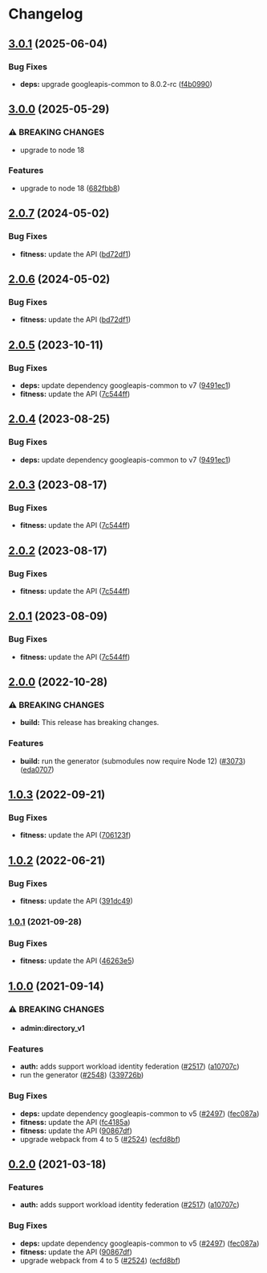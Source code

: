 # Changelog

## [3.0.1](https://github.com/googleapis/google-api-nodejs-client/compare/fitness-v3.0.0...fitness-v3.0.1) (2025-06-04)


### Bug Fixes

* **deps:** upgrade googleapis-common to 8.0.2-rc ([f4b0990](https://github.com/googleapis/google-api-nodejs-client/commit/f4b099071040cfbcfe4a2e7d487d45ee93b369e0))

## [3.0.0](https://github.com/googleapis/google-api-nodejs-client/compare/fitness-v2.0.7...fitness-v3.0.0) (2025-05-29)


### ⚠ BREAKING CHANGES

* upgrade to node 18

### Features

* upgrade to node 18 ([682fbb8](https://github.com/googleapis/google-api-nodejs-client/commit/682fbb869189ae92b3e9a194d37d0548af0c1f92))

## [2.0.7](https://github.com/googleapis/google-api-nodejs-client/compare/fitness-v2.0.6...fitness-v2.0.7) (2024-05-02)


### Bug Fixes

* **fitness:** update the API ([bd72df1](https://github.com/googleapis/google-api-nodejs-client/commit/bd72df18aba9c830b788a5ac4fd260ba693ce31d))

## [2.0.6](https://github.com/googleapis/google-api-nodejs-client/compare/fitness-v2.0.5...fitness-v2.0.6) (2024-05-02)


### Bug Fixes

* **fitness:** update the API ([bd72df1](https://github.com/googleapis/google-api-nodejs-client/commit/bd72df18aba9c830b788a5ac4fd260ba693ce31d))

## [2.0.5](https://github.com/googleapis/google-api-nodejs-client/compare/fitness-v2.0.4...fitness-v2.0.5) (2023-10-11)


### Bug Fixes

* **deps:** update dependency googleapis-common to v7 ([9491ec1](https://github.com/googleapis/google-api-nodejs-client/commit/9491ec1cdc3c413e7d73edcfcd59cf5c28a7c855))
* **fitness:** update the API ([7c544ff](https://github.com/googleapis/google-api-nodejs-client/commit/7c544ffc24e8aca22c9a63555b04b699ae419e0a))

## [2.0.4](https://github.com/googleapis/google-api-nodejs-client/compare/fitness-v2.0.3...fitness-v2.0.4) (2023-08-25)


### Bug Fixes

* **deps:** update dependency googleapis-common to v7 ([9491ec1](https://github.com/googleapis/google-api-nodejs-client/commit/9491ec1cdc3c413e7d73edcfcd59cf5c28a7c855))

## [2.0.3](https://github.com/googleapis/google-api-nodejs-client/compare/fitness-v2.0.2...fitness-v2.0.3) (2023-08-17)


### Bug Fixes

* **fitness:** update the API ([7c544ff](https://github.com/googleapis/google-api-nodejs-client/commit/7c544ffc24e8aca22c9a63555b04b699ae419e0a))

## [2.0.2](https://github.com/googleapis/google-api-nodejs-client/compare/fitness-v2.0.1...fitness-v2.0.2) (2023-08-17)


### Bug Fixes

* **fitness:** update the API ([7c544ff](https://github.com/googleapis/google-api-nodejs-client/commit/7c544ffc24e8aca22c9a63555b04b699ae419e0a))

## [2.0.1](https://github.com/googleapis/google-api-nodejs-client/compare/fitness-v2.0.0...fitness-v2.0.1) (2023-08-09)


### Bug Fixes

* **fitness:** update the API ([7c544ff](https://github.com/googleapis/google-api-nodejs-client/commit/7c544ffc24e8aca22c9a63555b04b699ae419e0a))

## [2.0.0](https://github.com/googleapis/google-api-nodejs-client/compare/fitness-v1.0.3...fitness-v2.0.0) (2022-10-28)


### ⚠ BREAKING CHANGES

* **build:** This release has breaking changes.

### Features

* **build:** run the generator (submodules now require Node 12) ([#3073](https://github.com/googleapis/google-api-nodejs-client/issues/3073)) ([eda0707](https://github.com/googleapis/google-api-nodejs-client/commit/eda07079dadab46a80b6f9ede618f4f43030169e))

## [1.0.3](https://github.com/googleapis/google-api-nodejs-client/compare/fitness-v1.0.2...fitness-v1.0.3) (2022-09-21)


### Bug Fixes

* **fitness:** update the API ([706123f](https://github.com/googleapis/google-api-nodejs-client/commit/706123f6423bb526a9ba6180a5de41b2c9be2295))

## [1.0.2](https://github.com/googleapis/google-api-nodejs-client/compare/fitness-v1.0.1...fitness-v1.0.2) (2022-06-21)


### Bug Fixes

* **fitness:** update the API ([391dc49](https://github.com/googleapis/google-api-nodejs-client/commit/391dc497a67a8e5109cd5c34f2c444bf6f7a00f7))

### [1.0.1](https://www.github.com/googleapis/google-api-nodejs-client/compare/fitness-v1.0.0...fitness-v1.0.1) (2021-09-28)


### Bug Fixes

* **fitness:** update the API ([46263e5](https://www.github.com/googleapis/google-api-nodejs-client/commit/46263e527ba7f7b90d231194be1333a54994ccdc))

## [1.0.0](https://www.github.com/googleapis/google-api-nodejs-client/compare/fitness-v0.2.0...fitness-v1.0.0) (2021-09-14)


### ⚠ BREAKING CHANGES

* #### admin:directory_v1

### Features

* **auth:** adds support workload identity federation ([#2517](https://www.github.com/googleapis/google-api-nodejs-client/issues/2517)) ([a10707c](https://www.github.com/googleapis/google-api-nodejs-client/commit/a10707c477759e7c9ef6360a2fe800856fb600c1))
* run the generator ([#2548](https://www.github.com/googleapis/google-api-nodejs-client/issues/2548)) ([339726b](https://www.github.com/googleapis/google-api-nodejs-client/commit/339726b5310e7ea5437e15642cb899c215127f8f))


### Bug Fixes

* **deps:** update dependency googleapis-common to v5 ([#2497](https://www.github.com/googleapis/google-api-nodejs-client/issues/2497)) ([fec087a](https://www.github.com/googleapis/google-api-nodejs-client/commit/fec087abcf3d994dd41c3ffa0a0c12b1f9f09dae))
* **fitness:** update the API ([fc4185a](https://www.github.com/googleapis/google-api-nodejs-client/commit/fc4185ac1e0a7391655ebc6ba6772dcc11c49a84))
* **fitness:** update the API ([90867df](https://www.github.com/googleapis/google-api-nodejs-client/commit/90867df10efe26111c56ad2c1611a794e6b54f31))
* upgrade webpack from 4 to 5  ([#2524](https://www.github.com/googleapis/google-api-nodejs-client/issues/2524)) ([ecfd8bf](https://www.github.com/googleapis/google-api-nodejs-client/commit/ecfd8bfcd06e1beabff7ec9a8c4000222379eb8d))

## [0.2.0](https://www.github.com/googleapis/google-api-nodejs-client/compare/fitness-v0.1.0...fitness-v0.2.0) (2021-03-18)


### Features

* **auth:** adds support workload identity federation ([#2517](https://www.github.com/googleapis/google-api-nodejs-client/issues/2517)) ([a10707c](https://www.github.com/googleapis/google-api-nodejs-client/commit/a10707c477759e7c9ef6360a2fe800856fb600c1))


### Bug Fixes

* **deps:** update dependency googleapis-common to v5 ([#2497](https://www.github.com/googleapis/google-api-nodejs-client/issues/2497)) ([fec087a](https://www.github.com/googleapis/google-api-nodejs-client/commit/fec087abcf3d994dd41c3ffa0a0c12b1f9f09dae))
* **fitness:** update the API ([90867df](https://www.github.com/googleapis/google-api-nodejs-client/commit/90867df10efe26111c56ad2c1611a794e6b54f31))
* upgrade webpack from 4 to 5  ([#2524](https://www.github.com/googleapis/google-api-nodejs-client/issues/2524)) ([ecfd8bf](https://www.github.com/googleapis/google-api-nodejs-client/commit/ecfd8bfcd06e1beabff7ec9a8c4000222379eb8d))
